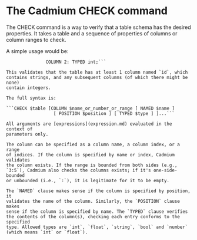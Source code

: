 # The Cadmium CHECK command

The CHECK command is a way to verify that a table schema has the desired
properties. It takes a table and a sequence of properties of columns or
column ranges to check.

A simple usage would be:

```CHECK table COLUMN 1 NAMED id TYPED string
               COLUMN 2: TYPED int;```

This validates that the table has at least 1 column named `id`, which
contains strings, and any subsequent columns (of which there might be none)
contain integers.

The full syntax is:

```CHECK $table [COLUMN $name_or_number_or_range [ NAMED $name ] 
                  [ POSITION $position ] [ TYPED $type ] ]...```

All arguments are [expressions](expression.md) evaluated in the context of
parameters only.

The column can be specified as a column name, a column index, or a range
of indices. If the column is specified by name or index, Cadmium validates
the column exists. If the range is bounded from both sides (e.g., 
`3:5`), Cadmium also checks the columns exists; if it's one-side-bounded
or unbounded (i.e., `:`), it is legitimate for it to be empty.

The `NAMED` clause makes sense if the column is specified by position, it
validates the name of the column. Similarly, the `POSITION` clause makes
sense if the column is specified by name. The `TYPED` clause verifies
the contents of the column(s), checking each entry conforms to the specified
type. Allowed types are `int`, `float`, `string`, `bool` and `number` 
(which means `int` or `float`).
